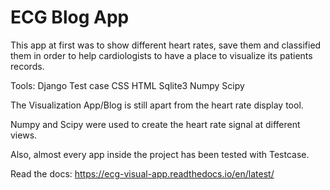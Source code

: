 # ECG Blog App
This app at first was to show different heart rates, save them and classified them in order to help cardiologists to have a place to visualize its patients records.

Tools: 
Django 
Test case
CSS
HTML
Sqlite3
Numpy
Scipy

The Visualization App/Blog is still apart from the heart rate display tool. 

Numpy and Scipy were used to create the heart rate signal at different views.

Also, almost every app inside the project has been tested with Testcase.

Read the docs: https://ecg-visual-app.readthedocs.io/en/latest/
